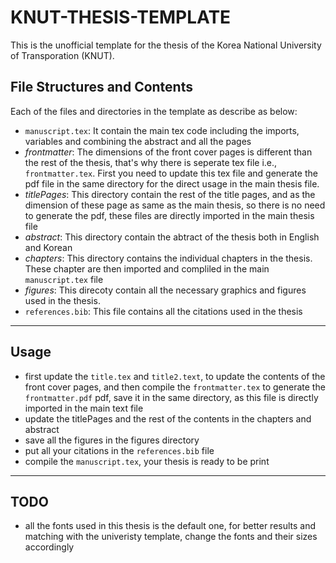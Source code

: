 # KNUT-THESIS-TEMPLATE

This is the unofficial template for the thesis of the Korea National University of Transporation (KNUT).

File Structures and Contents
---

Each of the files and directories in the template as describe as below:

- `manuscript.tex`: It contain the main tex code including the imports, variables and combining the abstract and all the pages
- *frontmatter*: The dimensions of the front cover pages is different than the rest of the thesis, that's why there is seperate tex file i.e., `frontmatter.tex`. First you need to update this tex file and generate the pdf file in the same directory for the direct usage in the main thesis file. 
- *titlePages*: This directory contain the rest of the title pages, and as the dimension of these page as same as the main thesis, so there is no need to generate the pdf, these files are directly imported in the main thesis file
- *abstract*: This directory contain the abtract of the thesis both in English and Korean
- *chapters*: This directory contains the individual chapters in the thesis. These chapter are then imported and compliled in the main `manuscript.tex` file
- *figures*: This direcoty contain all the necessary graphics and figures used in the thesis. 
- `references.bib`: This file contains all the citations used in the thesis
--- 

Usage
---
- first update the `title.tex` and `title2.text`, to update the contents of the front cover pages, and then compile the `frontmatter.tex` to generate the `frontmatter.pdf` pdf, save it in the same directory, as this file is directly imported in the main text file
- update the titlePages and the rest of the contents in the chapters and abstract
- save all the figures in the figures directory 
- put all your citations in the `references.bib` file
- compile the `manuscript.tex`, your thesis is ready to be print
---

TODO
---
- all the fonts used in this thesis is the default one, for better results and matching with the univeristy template, change the fonts and their sizes accordingly


